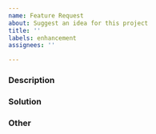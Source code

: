 ```yaml
---
name: Feature Request
about: Suggest an idea for this project
title: ''
labels: enhancement
assignees: ''

---
```


### Description

<!--
Describe concisely your proposed feature and provide some background information, for example:

* Problem to be solved with the feature
* Use case of the feature
-->

### Solution

<!--
Suggest your proposed solution, for example:

* How to implement the feature
* What you add or change: module, class, flag, etc.

If you have any alternative solutions, please suggest them as well.
-->

### Other

<!--
Any other information, for example:

* Related issues
* Links
* More detailed descriptions
-->
